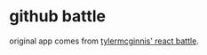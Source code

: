 # github battle

original app comes from [tylermcginnis' react battle](https://github.com/tylermcginnis/react-fundamentals/tree/hosting).

